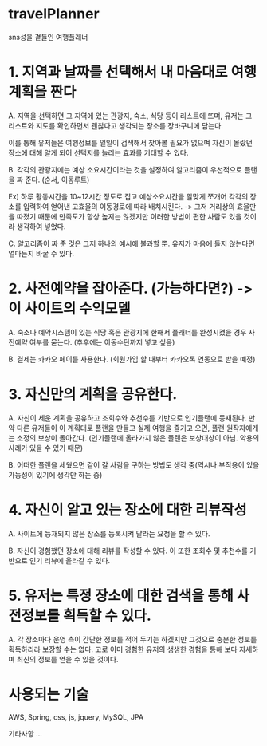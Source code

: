 # travelPlanner

sns성을 곁들인 여행플래너

# 1. 지역과 날짜를 선택해서 내 마음대로 여행계획을 짠다

A. 지역을 선택하면 그 지역에 있는 관광지, 숙소, 식당 등이 리스트에 뜨며, 유저는 그 리스트와 지도를 확인하면서 괜찮다고 생각되는 장소를 장바구니에 담는다.

이를 통해 유저들은 여행정보를 일일이 검색해서 찾아볼 필요가 없으며 자신이 몰랐던 장소에 대해 알게 되어 선택지를 늘리는 효과를 기대할 수 있다.

B. 각각의 관광지에는 예상 소요시간이라는 것을 설정하여 알고리즘이 우선적으로 플랜을 짜 준다. (순서, 이동루트)

Ex) 하루 활동시간을 10~12시간 정도로 잡고 예상소요시간을 알맞게 쪼개어 각각의 장소를 입력하여 얻어낸 고효율의 이동경로에 따라 배치시킨다. -> 그저 거리상의 효율만을 따졌기 때문에 만족도가 항상 높지는
않겠지만 이러한 방법이 편한 사람도 있을 것이라 생각하여 넣었다.

C. 알고리즘이 짜 준 것은 그저 하나의 예시에 불과할 뿐. 유저가 마음에 들지 않는다면 얼마든지 바꿀 수 있다.

# 2. 사전예약을 잡아준다. (가능하다면?) -> 이 사이트의 수익모델

A. 숙소나 예약시스템이 있는 식당 혹은 관광지에 한해서 플래너를 완성시켰을 경우 사전예약 여부를 묻는다. (추후에는 이동수단까지 넣고 싶음)

B. 결제는 카카오 페이를 사용한다. (회원가입 할 때부터 카카오톡 연동으로 받을 예정)

# 3. 자신만의 계획을 공유한다.

A. 자신이 세운 계획을 공유하고 조회수와 추천수를 기반으로 인기플랜에 등재된다. 만약 다른 유저들이 이 계획대로 플랜을 만들고 실제 여행을 즐기고 오면, 플랜 원작자에게는 소정의 보상이 돌아간다. (인기플랜에
올라가지 않은 플랜은 보상대상이 아님. 악용의 사례가 있을 수 있기 때문)

B. 어떠한 플랜을 세웠으면 같이 갈 사람을 구하는 방법도 생각 중(역시나 부작용이 있을 가능성이 있기에 생각만 하는 중)

# 4. 자신이 알고 있는 장소에 대한 리뷰작성

A. 사이트에 등재되지 않은 장소를 등록시켜 달라는 요청을 할 수 있다.

B. 자신이 경험했던 장소에 대해 리뷰를 작성할 수 있다. 이 또한 조회수 및 추천수를 기반으로 인기 리뷰에 올라갈 수 있다.

# 5. 유저는 특정 장소에 대한 검색을 통해 사전정보를 획득할 수 있다.

A. 각 장소마다 운영 측이 간단한 정보를 적어 두기는 하겠지만 그것으로 충분한 정보를 획득하리라 보장할 수는 없다. 고로 이미 경험한 유저의 생생한 경험을 통해 보다 자세하며 최신의 정보를 얻을 수 있을 것이다.

# 사용되는 기술

AWS, Spring, css, js, jquery, MySQL, JPA

기타사항
...
